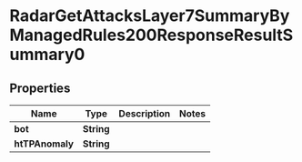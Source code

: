 

# RadarGetAttacksLayer7SummaryByManagedRules200ResponseResultSummary0


## Properties

| Name | Type | Description | Notes |
|------------ | ------------- | ------------- | -------------|
|**bot** | **String** |  |  |
|**htTPAnomaly** | **String** |  |  |



